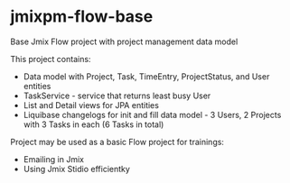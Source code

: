 # jmixpm-flow-base
Base Jmix Flow project with project management data model

This project contains:
- Data model with Project, Task, TimeEntry, ProjectStatus, and User entities
- TaskService - service that returns least busy User
- List and Detail views for JPA entities
- Liquibase changelogs for init and fill data model - 3 Users, 2 Projects with 3 Tasks in each (6 Tasks in total)

Project may be used as a basic Flow project for trainings:

* Emailing in Jmix
* Using Jmix Stidio efficientky

